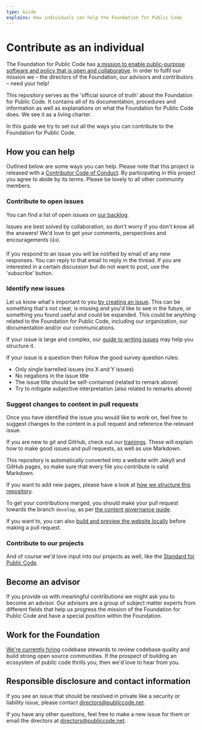 ```yaml
---
type: Guide
explains: How individuals can help the Foundation for Public Code
---
```


# Contribute as an individual

The Foundation for Public Code has [a mission to enable public-purpose software and policy that is open and collaborative](../organization/mission.md).
In order to fulfil our mission we – the directors of the Foundation, our advisors and contributors – need your help!

This repository serves as the 'official source of truth' about the Foundation for Public Code.
It contains all of its documentation, procedures and information as well as explanations on what the Foundation for Public Code does.
We see it as a living charter.

In this guide we try to set out all the ways you can contribute to the Foundation for Public Code.

## How you can help

Outlined below are some ways you can help.
Please note that this project is released with a [Contributor Code of Conduct](../CODE_OF_CONDUCT.md).
By participating in this project you agree to abide by its terms.
Please be lovely to all other community members.

### Contribute to open issues

You can find a list of open issues on [our backlog](https://github.com/publiccodenet/about/issues).

Issues are best solved by collaboration, so don't worry if you don't know all the answers!
We'd love to get your comments, perspectives and encouragements (👍).

If you respond to an issue you will be notified by email of any new responses.
You can reply to that email to reply in the thread.
If you are interested in a certain discussion but do not want to post, use the 'subscribe' button.

### Identify new issues

Let us know what's important to you [by creating an issue](https://github.com/publiccodenet/about/issues/new).
This can be something that's not clear, is missing and you'd like to see in the future, or something you found useful and could be expanded.
This could be anything related to the Foundation for Public Code, including our organization, our documentation and/or our communications.

If your issue is large and complex, our [guide to writing issues](../activities/training/writing-issues.md) may help you structure it. 

If your issue is a question then follow the good survey question rules:

* Only single barrelled issues (no X and Y issues)
* No negations in the issue title
* The issue title should be self-contained (related to remark above)
* Try to mitigate subjective interpretation (also related to remarks above)

### Suggest changes to content in pull requests

Once you have identified the issue you would like to work on, feel free to suggest changes to the content in a pull request and reference the relevant issue.

If you are new to git and GitHub, check out our [trainings](../activities/trainings/index.md).
These will explain how to make good issues and pull requests, as well as use Markdown. 

This repository is automatically converted into a website with Jekyll and GitHub pages, so make sure that every file you contribute is valid Markdown.

If you want to add new pages, please have a look at [how we structure this repository](../activities/documentation/index.md).

To get your contributions merged, you should make your pull request towards the branch `develop`, as per [the content governance guide](../GOVERNANCE.md).

If you want to, you can also [build and preview the website locally](../README.md) before making a pull request.

### Contribute to our projects

And of course we'd love input into our projects as well, like the [Standard for Public Code](https://standard.publiccode.net/).

## Become an advisor

If you provide us with meaningful contributions we might ask you to become an advisor.
Our advisors are a group of subject matter experts from different fields that help us progress the mission of the Foundation for Public Code and have a special position within the Foundation.

## Work for the Foundation

[We're currently hiring](https://publiccode.net/careers) codebase stewards to review codebase quality and build strong open source communities.
If the prospect of building an ecosystem of public code thrills you, then we'd love to hear from you.

## Responsible disclosure and contact information

If you see an issue that should be resolved in private like a security or liability issue, please contact directors@publiccode.net.

If you have any other questions, feel free to make a new issue for them or email the directors at directors@publiccode.net.
